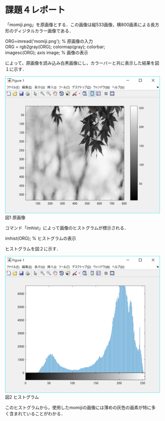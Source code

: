 ﻿# 課題４レポート

「momiji.png」を原画像とする．この画像は縦533画像，横800画素による長方形のディジタルカラー画像である．

ORG=imread('momiji.png'); % 原画像の入力  
ORG = rgb2gray(ORG); colormap(gray); colorbar;  
imagesc(ORG); axis image; % 画像の表示

によって，原画像を読み込み白黒画像にし，カラーバーと共に表示した結果を図１に示す．

![原画像](https://github.com/15ec092/lecture_image_processing/blob/master/image/org_img4.png?raw=true)  
図1 原画像

コマンド「imhist」によって画像のヒストグラムが標示される．

imhist(ORG); % ヒストグラムの表示

ヒストグラムを図２に示す．

![原画像](https://github.com/15ec092/lecture_image_processing/blob/master/image/kadai4.png?raw=true)  
図2 ヒストグラム

このヒストグラムから，使用したmomijiの画像には薄めの灰色の画素が特に多く含まれていることがわかる．
